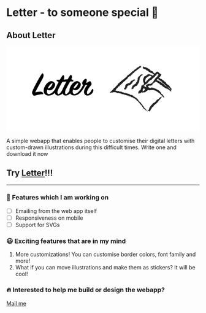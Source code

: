# Letter - to someone special :love_letter:

## About Letter
![Letter](thumbnail.png)

A simple webapp that enables people to customise their digital letters with custom-drawn illustrations during this difficult times. Write one and download it now

## Try [Letter](https://csleong98.github.io/Letter/)!!!

---
### :construction: Features which I am working on
- [ ] Emailing from the web app itself
- [ ] Responsiveness on mobile
- [ ] Support for SVGs

### :smiley: Exciting features that are in my mind
1. More customizations! You can customise border colors, font family and more!
2. What if you can move illustrations and make them as stickers? It will be cool!

### :fire: Interested to help me build or design the webapp?
[Mail me](macintoshleong@gmail.com)
